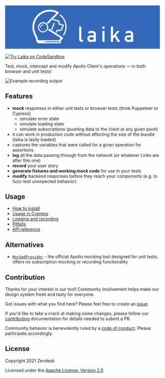 ![Laika logo](./media/logo-laika-bg.png)

[![Try Laika on CodeSandbox](https://codesandbox.io/static/img/play-codesandbox.svg)](https://codesandbox.io/s/laika-example-3yyq0?fontsize=14&hidenavigation=1&theme=dark)

Test, mock, intercept and modify Apollo Client's operations — in both browser and unit tests!

![Example recording output](./media/example-recording.png)

## Features

- **mock** responses in either unit tests or browser tests (think Puppeteer or Cypress)
  - simulate error state
  - simulate loading state
  - simulate subscriptions (pushing data to the client at any given point)
- it can work in production code without affecting the size of the bundle (laika is lazily loaded)
- captures the variables that were called for a given operation for assertions
- **log** all the data passing through from the network (or whatever Links are after this one)
- **record** your user story
- **generate fixtures and working mock code** for use in your tests
- **modify** backend responses before they reach your components (e.g. to fuzz-test unexpected behavior)

## Usage

- [How to install](https://zendesk.github.io/laika/docs/how-to-install)
- [Usage in Cypress](https://zendesk.github.io/laika/docs/usage-in-cypress)
- [Logging and recording](https://zendesk.github.io/laika/docs/logging-and-recording)
- [Pitfalls](https://zendesk.github.io/laika/docs/pitfalls)
- [API reference](https://zendesk.github.io/laika/docs/modules/Laika)

## Alternatives

- [`MockedProvider`](https://www.apollographql.com/docs/react/development-testing/testing/) - the official Apollo mocking tool designed for unit tests; offers no subscription mocking or recording functionality

## Contribution

Thanks for your interest in our tool! Community involvement helps make our
design system fresh and tasty for everyone.

Got issues with what you find here? Please feel free to create an
[issue](https://github.com/zendesk/laika/issues/new).

If you'd like to take a crack at making some changes, please follow our
[contributing](https://github.com/zendesk/laika/blob/main/.github/CONTRIBUTING.md) documentation for details
needed to submit a PR.

Community behavior is benevolently ruled by a [code of
conduct](https://github.com/zendesk/laika/blob/main/.github/CODE_OF_CONDUCT.md). Please participate accordingly.

## License

Copyright 2021 Zendesk

Licensed under the [Apache License, Version 2.0](https://www.apache.org/licenses/LICENSE-2.0.txt)
